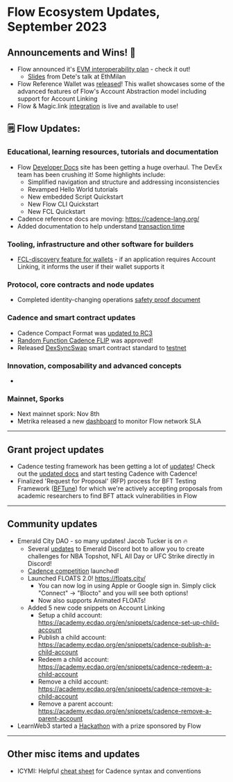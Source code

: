 # Flow Ecosystem Updates, September 2023

## Announcements and Wins! 🎉
* Flow announced it's [EVM interoperability plan](https://forum.onflow.org/t/evm-on-flow-beyond-solidity/5260) - check it out!
  * [Slides](https://docs.google.com/presentation/d/1_rHKDeMfU07HZldAk-vzwlWKABNeu9CGAdksHEwGlNk/edit#slide=id.g241b055a5c0_0_91) from Dete's talk at EthMilan
* Flow Reference Wallet was [released](https://flow.com/post/flow-reference-wallet-unlocking-flows-potential-with-a-fully-open-source-reference-wallet-for-builders)! This wallet showcases some of the advanced features of Flow's Account Abstraction model including support for Account Linking
* Flow & Magic.link [integration](https://flow.com/post/flow-magic-integration) is live and available to use!

## 🗒 Flow Updates: 

### Educational, learning resources, tutorials and documentation
* Flow [Developer Docs](https://developers.flow.com/) site has been getting a huge overhaul. The DevEx team has been crushing it! Some highlights include:
  * Simplified navigation and structure and addressing inconsistencies 
  * Revamped Hello World tutorials
  * New embedded Script Quickstart
  *  New Flow CLI Quickstart
  *  New FCL Quickstart 
* Cadence reference docs are moving: https://cadence-lang.org/
* Added documentation to help understand [transaction time](https://developers.flow.com/build/advanced-concepts/transaction-time)

### Tooling, infrastructure and other software for builders
* [FCL-discovery feature for wallets](https://github.com/onflow/fcl-discovery/pull/161) - if an application requires Account Linking, it informs the user if their wallet supports it

### Protocol, core contracts and node updates
* Completed identity-changing operations [safety proof document](https://www.notion.so/dapperlabs/Identity-Changing-Operations-610bb2d3b63f4d3dae12e405d3c5a097)

### Cadence and smart contract updates
* Cadence Compact Format was [updated to RC3](https://github.com/onflow/ccf/issues/4)
* [Random Function Cadence FLIP](https://github.com/onflow/flips/pull/120) was approved!
* Released [DexSyncSwap](https://forum.onflow.org/t/dex-standard-on-flow/4607) smart contract standard to [testnet](https://testnet.contractbrowser.com/A.1892acb0b380cc30.DexSyncSwap) 

### Innovation, composability and advanced concepts
* 

### Mainnet, Sporks
* Next mainnet spork: Nov 8th
* Metrika released a new [dashboard](https://app.metrika.co/flow/dashboard/slas?tr=YTD) to monitor Flow network SLA

------------------------------------------

## Grant project updates
* Cadence testing framework has been getting a lot of [updates](https://forum.onflow.org/t/major-uplift-for-cadence-testing-framework/5232/4)! Check out the [updated docs](https://developers.flow.com/guides/smart-contracts/testing) and start testing Cadence with Cadence!
* Finalized 'Request for Proposal' (RFP) process for BFT Testing Framework ([BFTune](https://github.com/onflow/bftune)) for which we're actively accepting proposals from academic researchers to find BFT attack vulnerabilities in Flow

------------------------------------------
## Community updates 

* Emerald City DAO - so many updates! Jacob Tucker is on 🔥
  * Several [updates](https://docs.ecdao.org/products/emerald-bot/dapper-sports/nba-wnba-topshot) to Emerald Discord bot to allow you to create challenges for NBA Topshot, NFL All Day or UFC Strike directly in Discord!
  * [Cadence competition](https://flow.com/post/september-2023-cadence-competition) launched!
  * Launched FLOATS 2.0! https://floats.city/
    * You can now log in using Apple or Google sign in. Simply click "Connect" -> "Blocto" and you will see both options!
    * Now also supports Animated FLOATs!
  * Added 5 new code snippets on Account Linking
    * Setup a child account: https://academy.ecdao.org/en/snippets/cadence-set-up-child-account
    * Publish a child account: https://academy.ecdao.org/en/snippets/cadence-publish-a-child-account
    * Redeem a child account: https://academy.ecdao.org/en/snippets/cadence-redeem-a-child-account
    * Remove a child account: https://academy.ecdao.org/en/snippets/cadence-remove-a-child-account
    * Remove a parent account: https://academy.ecdao.org/en/snippets/cadence-remove-a-parent-account   
* LearnWeb3 started a [Hackathon](https://learnweb3.io/hackathons/decentralized-intelligence-season-1) with a prize sponsored by Flow

------------------------------------------
## Other misc items and updates
* ICYMI: Helpful [cheat sheet](https://gist.github.com/chasefleming/0d5e21606cf8c9a3d5584a0625544c29) for Cadence syntax and conventions

